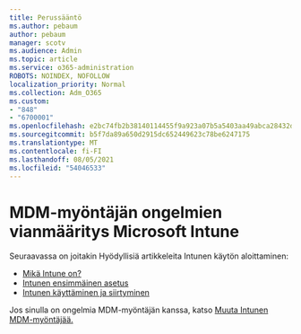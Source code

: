 ```yaml
---
title: Perussääntö
ms.author: pebaum
author: pebaum
manager: scotv
ms.audience: Admin
ms.topic: article
ms.service: o365-administration
ROBOTS: NOINDEX, NOFOLLOW
localization_priority: Normal
ms.collection: Adm_O365
ms.custom:
- "848"
- "6700001"
ms.openlocfilehash: e2bc74fb2b38140114455f9a923a07b5a5403aa49abca28432dd617db965b294
ms.sourcegitcommit: b5f7da89a650d2915dc652449623c78be6247175
ms.translationtype: MT
ms.contentlocale: fi-FI
ms.lasthandoff: 08/05/2021
ms.locfileid: "54046533"
---
```

# <a name="troubleshoot-issues-with-mdm-authority-in-microsoft-intune"></a>MDM-myöntäjän ongelmien vianmääritys Microsoft Intune

Seuraavassa on joitakin Hyödyllisiä artikkeleita Intunen käytön aloittaminen:

- [Mikä Intune on?](https://docs.microsoft.com/intune/what-is-intune)
- [Intunen ensimmäinen asetus](https://docs.microsoft.com/intune/setup-steps)
- [Intunen käyttäminen ja siirtyminen](https://docs.microsoft.com/intune/tutorial-walkthrough-intune-portal)

Jos sinulla on ongelmia MDM-myöntäjän kanssa, katso [Muuta Intunen MDM-myöntäjää.](https://docs.microsoft.com/alchemyinsights/change-mdm-authority)